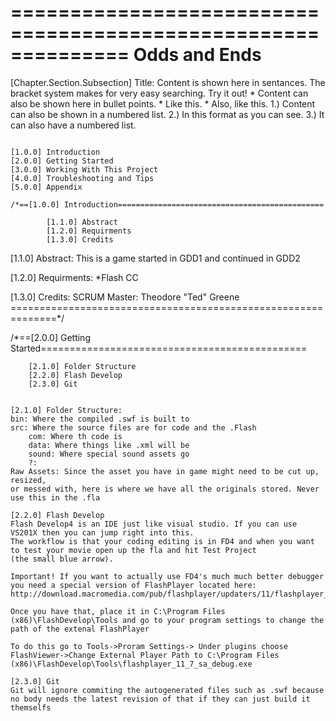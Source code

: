 ==============================================================
	                                 Odds and Ends
==============================================================
[Chapter.Section.Subsection] Title: Content is shown here in sentances. The
bracket system makes for very easy searching. Try it out!
		* Content can also be shown here in bullet points.
		* Like this.
			* Also, like this.
		1.) Content can also be shown in a numbered list.
		2.) In this format as you can see.
		3.) It can also have a numbered list.
		
~~~~~~~~~~~~~~~~~~~~~~~~~~~~~~~~~~~~~~~~~~~~~~~~~~~

[1.0.0] Introduction
[2.0.0] Getting Started
[3.0.0] Working With This Project
[4.0.0] Troubleshooting and Tips
[5.0.0] Appendix

/*==[1.0.0] Introduction==============================================

		[1.1.0] Abstract
		[1.2.0] Requirments
		[1.3.0] Credits

~~~~~~~~~~~~~~~~~~~~~~~~~~~~~~~~~~~~~~~~~~~~~~~~~~~

[1.1.0] Abstract:
This is a game started in GDD1 and continued in GDD2

[1.2.0] Requirments:
*Flash CC

[1.3.0] Credits:
SCRUM Master: Theodore "Ted" Greene
==============================================================*/

/*==[2.0.0] Getting Started==============================================

		[2.1.0] Folder Structure
		[2.2.0] Flash Develop
		[2.3.0] Git

~~~~~~~~~~~~~~~~~~~~~~~~~~~~~~~~~~~~~~~~~~~~~~~~~~~

[2.1.0] Folder Structure:
bin: Where the compiled .swf is built to
src: Where the source files are for code and the .Flash
	com: Where th code is
	data: Where things like .xml will be
	sound: Where special sound assets go
	?:
Raw Assets: Since the asset you have in game might need to be cut up, resized,
or messed with, here is where we have all the originals stored. Never use this in the .fla

[2.2.0] Flash Develop
Flash Develop4 is an IDE just like visual studio. If you can use VS201X then you can jump right into this.
The workflow is that your coding editing is in FD4 and when you want to test your movie open up the fla and hit Test Project
(the small blue arrow).

Important! If you want to actually use FD4's much much better debugger you need a special version of FlashPlayer located here:
http://download.macromedia.com/pub/flashplayer/updaters/11/flashplayer_11_7_sa_debug.exe

Once you have that, place it in C:\Program Files (x86)\FlashDevelop\Tools and go to your program settings to change the path of the extenal FlashPlayer

To do this go to Tools->Proram Settings-> Under plugins choose FlashViewer->Change External Player Path to C:\Program Files (x86)\FlashDevelop\Tools\flashplayer_11_7_sa_debug.exe

[2.3.0] Git
Git will ignore commiting the autogenerated files such as .swf because no body needs the latest revision of that if they can just build it themselfs